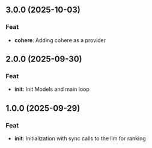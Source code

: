 ## 3.0.0 (2025-10-03)

### Feat

- **cohere**: Adding cohere as a provider

## 2.0.0 (2025-09-30)

### Feat

- **init**: Init Models and main loop

## 1.0.0 (2025-09-29)

### Feat

- **init**: Initialization with sync calls to the llm for ranking
